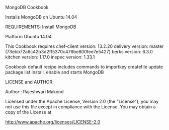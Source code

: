 MongoDB Cookbook

Installs MongoDB on Ubuntu 14.04


REQUIREMENTS:
Install MongoDB

Platform
Ubuntu 14.04

This Cookbook requires
chef-client version: 13.2.20
delivery version: master (73ebb72a6c42b3d2ff5370c476be800fee7e5427)
berks version: 6.3.0
kitchen version: 1.17.0
inspec version: 1.33.1
	

Cookbook default recipe includes commands to 
importkey
createfile
update package list
install, enable and starts MongoDB


LICENSE and AUTHOR:

Author:: Rajeshwari Makond

Licensed under the Apache License, Version 2.0 (the "License"); you may not use this file except in compliance with the License. You may obtain a copy of the License at

http://www.apache.org/licenses/LICENSE-2.0
